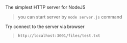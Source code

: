 The simplest HTTP server for NodeJS

> you can start server by `node server.js` command

Try connect to the server via browser

> `http://localhost:3001/files/test.txt`
